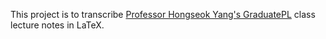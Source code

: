 This project is to transcribe [Professor Hongseok Yang's GraduatePL](https://github.com/hongseok-yang/graduatePL23) class lecture notes in LaTeX.
